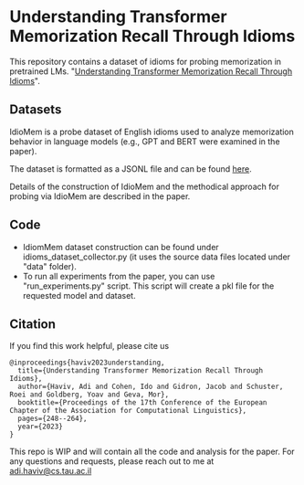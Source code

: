 # Understanding Transformer Memorization Recall Through Idioms
This repository contains a dataset of idioms for probing memorization in pretrained LMs. "[Understanding Transformer Memorization Recall Through Idioms](https://arxiv.org/abs/2210.03588)".


## Datasets
IdioMem is a probe dataset of English idioms used to analyze memorization behavior in language models (e.g., GPT and BERT were examined in the paper). 

The dataset is formatted as a JSONL file and can be found [here](https://github.com/adihaviv/idiomem/blob/main/idiomem.jsonl).

Details of the construction of IdioMem and the methodical approach for probing via IdioMem are described in the paper. 

## Code
- IdiomMem dataset construction can be found under idioms_dataset_collector.py (it uses the source data files located under "data" folder).
- To run all experiments from the paper, you can use "run_experiments.py" script. This script will create a pkl file for the requested model and dataset. 


## Citation

If you find this work helpful, please cite us
```
@inproceedings{haviv2023understanding,
  title={Understanding Transformer Memorization Recall Through Idioms},
  author={Haviv, Adi and Cohen, Ido and Gidron, Jacob and Schuster, Roei and Goldberg, Yoav and Geva, Mor},
  booktitle={Proceedings of the 17th Conference of the European Chapter of the Association for Computational Linguistics},
  pages={248--264},
  year={2023}
}
```

This repo is WIP and will contain all the code and analysis for the paper. For any questions and requests, please reach out to me at adi.haviv@cs.tau.ac.il
